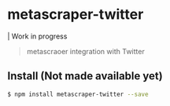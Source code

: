 # metascraper-twitter

| Work in progress

> metascraoer integration with Twitter

## Install (Not made available yet)
```bash
$ npm install metascraper-twitter --save
```